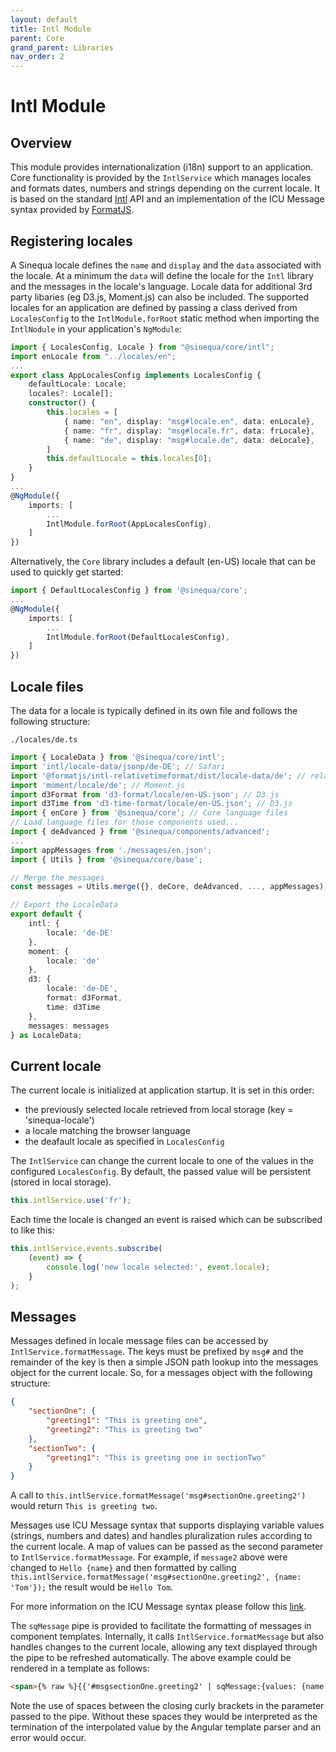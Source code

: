```yaml
---
layout: default
title: Intl Module
parent: Core
grand_parent: Libraries
nav_order: 2
---
```


# Intl Module

## Overview

This module provides internationalization (i18n) support to an application. Core functionality is provided by the `IntlService`
which manages locales and formats dates, numbers and strings depending on the current locale. It is based on the standard
[Intl](https://developer.mozilla.org/en-US/docs/Web/JavaScript/Reference/Global_Objects/Intl) API and an implementation of the
ICU Message syntax provided by [FormatJS](https://formatjs.io/).

## Registering locales

A Sinequa locale defines the `name` and `display` and the `data` associated with the locale. At a minimum the `data` will define
the locale for the `Intl` library and the messages in the locale's language. Locale data for additional 3rd party libaries
(eg D3.js, Moment.js) can also be included. The supported locales for an application are defined by passing a class derived from
`LocalesConfig` to the `IntlModule.forRoot` static method when importing the `IntlNodule` in your application's `NgModule`:

```ts
import { LocalesConfig, Locale } from "@sinequa/core/intl";
import enLocale from "../locales/en";
...
export class AppLocalesConfig implements LocalesConfig {
    defaultLocale: Locale;
    locales?: Locale[];
    constructor() {
        this.locales = [
            { name: "en", display: "msg#locale.en", data: enLocale},
            { name: "fr", display: "msg#locale.fr", data: frLocale},
            { name: "de", display: "msg#locale.de", data: deLocale},
        ]
        this.defaultLocale = this.locales[0];
    }
}
...
@NgModule({
    imports: [
        ...
        IntlModule.forRoot(AppLocalesConfig),
    ]
})
```

Alternatively, the `Core` library includes a default (en-US) locale that can be used to quickly get started:

```ts
import { DefaultLocalesConfig } from '@sinequa/core';
...
@NgModule({
    imports: [
        ...
        IntlModule.forRoot(DefaultLocalesConfig),
    ]
})
```

## Locale files

The data for a locale is typically defined in its own file and follows the following structure:

`./locales/de.ts`
```ts
import { LocaleData } from '@sinequa/core/intl';
import 'intl/locale-data/jsonp/de-DE'; // Safari
import '@formatjs/intl-relativetimeformat/dist/locale-data/de'; // relative time format support
import 'moment/locale/de'; // Moment.js
import d3Format from 'd3-format/locale/en-US.json'; // D3.js
import d3Time from 'd3-time-format/locale/en-US.json'; // D3.js
import { enCore } from '@sinequa/core'; // Core language files
// Load language files for those components used...
import { deAdvanced } from '@sinequa/components/advanced';
...
import appMessages from './messages/en.json';
import { Utils } from '@sinequa/core/base';

// Merge the messages
const messages = Utils.merge({}, deCore, deAdvanced, ..., appMessages);

// Export the LocaleData
export default {
    intl: {
        locale: 'de-DE'
    },
    moment: {
        locale: 'de'
    },
    d3: {
        locale: 'de-DE',
        format: d3Format,
        time: d3Time
    },
    messages: messages
} as LocaleData;

```

## Current locale

The current locale is initialized at application startup. It is set in this order:
- the previously selected locale retrieved from local storage (key = 'sinequa-locale')
- a locale matching the browser language
- the deafault locale as specified in `LocalesConfig`

The `IntlService` can change the current locale to one of the values in the
configured `LocalesConfig`. By default, the passed value will be persistent (stored in
local storage).

```ts
this.intlService.use('fr');
```

Each time the locale is changed an event is raised which can be subscribed to like this:

```ts
this.intlService.events.subscribe(
    (event) => {
        console.log('new locale selected:', event.locale);
    }
);
```

## Messages

Messages defined in locale message files can be accessed by `IntlService.formatMessage`.
The keys must be prefixed by `msg#` and the remainder of the key is then a simple JSON path
lookup into the messages object for the current locale. So, for a messages object with the
following structure:

```json
{
    "sectionOne": {
        "greeting1": "This is greeting one",
        "greeting2": "This is greeting two"
    },
    "sectionTwo": {
        "greeting1": "This is greeting one in sectionTwo"
    }
}
```

A call to `this.intlService.formatMessage('msg#sectionOne.greeting2')` would return `This is greeting two`.

Messages use ICU Message syntax that supports displaying variable values (strings, numbers and dates) and handles
pluralization rules according to the current locale. A map of values can be passed as the second
parameter to `IntlService.formatMessage`. For example, if `message2` above were changed to `Hello {name}` and then
formatted by calling `this.intlService.formatMessage('msg#sectionOne.greeting2', {name: 'Tom'});` the result would
be `Hello Tom`. 

For more information on the ICU Message syntax please follow this [link](https://formatjs.io/guides/message-syntax/).

The `sqMessage` pipe is provided to facilitate the formatting of messages in component templates. Internally, it calls
`IntlService.formatMessage` but also handles changes to the current locale, allowing any text displayed through the
pipe to be refreshed automatically. The above example could be rendered in a template as follows:

```html
<span>{% raw %}{{'#msgsectionOne.greeting2' | sqMessage:{values: {name: 'Tom'} } }}{% endraw %}</span>
```

Note the use of spaces between the closing curly brackets in the parameter passed to the pipe. Without these spaces they
would be interpreted as the termination of the interpolated value by the Angular template parser and an error would occur.

